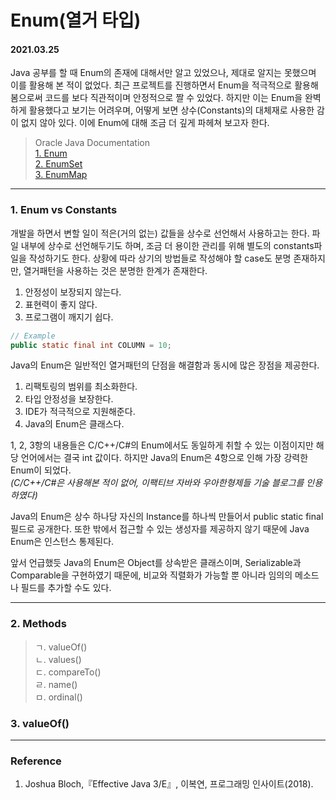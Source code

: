 # Enum(열거 타입)

#### 2021.03.25

Java 공부를 할 때 Enum의 존재에 대해서만 알고 있었으나, 제대로 알지는 못했으며 이를 활용해 본 적이 없었다. 최근 프로젝트를 진행하면서 Enum을 적극적으로 활용해봄으로써 코드를 보다 직관적이며 안정적으로 짤 수 있었다. 하지만 이는 Enum을 완벽하게 활용했다고 보기는 어려우며, 어떻게 보면 상수(Constants)의 대체재로 사용한 감이 없지 않아 있다. 이에 Enum에 대해 조금 더 깊게 파헤쳐 보고자 한다.

> Oracle Java Documentation <br> [1. Enum](https://docs.oracle.com/javase/8/docs/api/java/lang/Enum.html) <br> [2. EnumSet](https://docs.oracle.com/javase/8/docs/api/java/util/EnumSet.html) <br> [3. EnumMap](https://docs.oracle.com/javase/8/docs/api/java/util/EnumMap.html)

---

### 1. Enum vs Constants

개발을 하면서 변할 일이 적은(거의 없는) 값들을 상수로 선언해서 사용하고는 한다. 파일 내부에 상수로 선언해두기도 하며, 조금 더 용이한 관리를 위해 별도의 constants파일을 작성하기도 한다. 상황에 따라 상기의 방법들로 작성해야 할 case도 분명 존재하지만, 열거패턴을 사용하는 것은 분명한 한계가 존재한다.

1.  안정성이 보장되지 않는다.
2.  표현력이 좋지 않다.
3.  프로그램이 깨지기 쉽다.

```java
// Example
public static final int COLUMN = 10;
```

Java의 Enum은 일반적인 열거패턴의 단점을 해결함과 동시에 많은 장점을 제공한다.

1. 리팩토링의 범위를 최소화한다.
2. 타입 안정성을 보장한다.
3. IDE가 적극적으로 지원해준다.
4. Java의 Enum은 클래스다.

1, 2, 3항의 내용들은 C/C++/C#의 Enum에서도 동일하게 취할 수 있는 이점이지만 해당 언어에서는 결국 int 값이다. 하지만 Java의 Enum은 4항으로 인해 가장 강력한 Enum이 되었다. <br>
_(C/C++/C#은 사용해본 적이 없어, 이팩티브 자바와 우아한형제들 기술 블로그를 인용하였다)_

Java의 Enum은 상수 하나당 자신의 Instance를 하나씩 만들어서 public static final 필드로 공개한다. 또한 밖에서 접근할 수 있는 생성자를 제공하지 않기 때문에 Java Enum은 인스턴스 통제된다.

앞서 언급했듯 Java의 Enum은 Object를 상속받은 클래스이며, Serializable과 Comparable을 구현하였기 때문에, 비교와 직렬화가 가능할 뿐 아니라 임의의 메소드나 필드를 추가할 수도 있다.

---

### 2. Methods

> ㄱ. valueOf() <br> ㄴ. values() <br> ㄷ. compareTo() <br> ㄹ. name() <br> ㅁ. ordinal()

### 3. valueOf()

---

### Reference

1. Joshua Bloch,『Effective Java 3/E』, 이복연, 프로그래밍 인사이트(2018).
